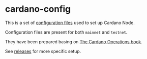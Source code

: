 # cardano-config

This is a set of [configuration files](https://github.com/input-output-hk/cardano-node/blob/master/doc/getting-started/understanding-config-files.md) used to set up Cardano Node.

Configuration files are present for both `mainnet` and `testnet`.

They have been prepared basing on [The Cardano Operations book](https://book.world.dev.cardano.org/environments.html).

See [releases](https://github.com/byron-network/cardano-config/releases) for more specific setup.
